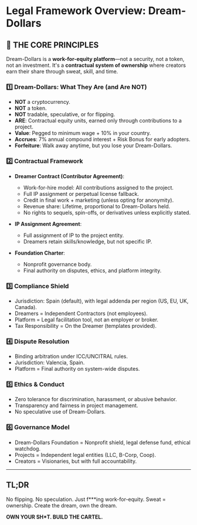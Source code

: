 # Legal Framework Overview: Dream-Dollars

## 🧬 THE CORE PRINCIPLES
Dream-Dollars is a **work-for-equity platform**—not a security, not a token, not an investment. It's a **contractual system of ownership** where creators earn their share through sweat, skill, and time.

### 1️⃣ Dream-Dollars: What They Are (and Are NOT)
- **NOT** a cryptocurrency.
- **NOT** a token.
- **NOT** tradable, speculative, or for flipping.
- **ARE**: Contractual equity units, earned only through contributions to a project.
- **Value**: Pegged to minimum wage + 10% in your country.
- **Accrues**: 7% annual compound interest + Risk Bonus for early adopters.
- **Forfeiture**: Walk away anytime, but you lose your Dream-Dollars.

### 2️⃣ Contractual Framework
- **Dreamer Contract (Contributor Agreement)**:
  - Work-for-hire model: All contributions assigned to the project.
  - Full IP assignment or perpetual license fallback.
  - Credit in final work + marketing (unless opting for anonymity).
  - Revenue share: Lifetime, proportional to Dream-Dollars held.
  - No rights to sequels, spin-offs, or derivatives unless explicitly stated.

- **IP Assignment Agreement**:
  - Full assignment of IP to the project entity.
  - Dreamers retain skills/knowledge, but not specific IP.

- **Foundation Charter**:
  - Nonprofit governance body.
  - Final authority on disputes, ethics, and platform integrity.

### 3️⃣ Compliance Shield
- Jurisdiction: Spain (default), with legal addenda per region (US, EU, UK, Canada).
- Dreamers = Independent Contractors (not employees).
- Platform = Legal facilitation tool, not an employer or broker.
- Tax Responsibility = On the Dreamer (templates provided).

### 4️⃣ Dispute Resolution
- Binding arbitration under ICC/UNCITRAL rules.
- Jurisdiction: Valencia, Spain.
- Platform = Final authority on system-wide disputes.

### 5️⃣ Ethics & Conduct
- Zero tolerance for discrimination, harassment, or abusive behavior.
- Transparency and fairness in project management.
- No speculative use of Dream-Dollars.

### 6️⃣ Governance Model
- Dream-Dollars Foundation = Nonprofit shield, legal defense fund, ethical watchdog.
- Projects = Independent legal entities (LLC, B-Corp, Coop).
- Creators = Visionaries, but with full accountability.

---

## TL;DR
No flipping. No speculation. Just f***ing work-for-equity. Sweat = ownership. Create the dream, own the dream.

**OWN YOUR SH*T. BUILD THE CARTEL.**